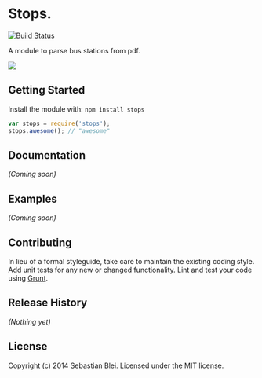 # Stops.

[![Build Status](https://secure.travis-ci.org/iamsebastian/stops.png?branch=master)](http://travis-ci.org/iamsebastian/stops)

A module to parse bus stations from pdf.

![](http://i.imgur.com/5YrFFRs.png)

## Getting Started
Install the module with: `npm install stops`

```javascript
var stops = require('stops');
stops.awesome(); // "awesome"
```

## Documentation
_(Coming soon)_

## Examples
_(Coming soon)_

## Contributing
In lieu of a formal styleguide, take care to maintain the existing coding style. Add unit tests for any new or changed functionality. Lint and test your code using [Grunt](http://gruntjs.com/).

## Release History
_(Nothing yet)_

## License
Copyright (c) 2014 Sebastian Blei. Licensed under the MIT license.
